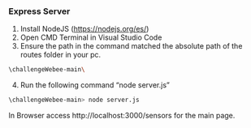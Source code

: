 ### Express Server

1. Install NodeJS (https://nodejs.org/es/)
2. Open CMD Terminal in Visual Studio Code
3. Ensure the path in the command matched the absolute path of the routes folder in your pc.

```bash
\challengeWebee-main\
```

4. Run the following command “node server.js”

```bash
\challengeWebee-main> node server.js
```

In Browser access http://localhost:3000/sensors for the main page.